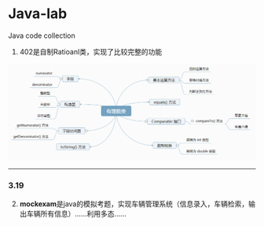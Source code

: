 # Java-lab
Java code collection

1. 402是自制Ratioanl类，实现了比较完整的功能



![题目](https://github.com/DQ-Wang/Java-lab/blob/main/ideaprojects/402/src/%E9%A2%98%E7%9B%AE.png?raw=true)



---

### 3.19

2. **mockexam**是java的模拟考题，实现车辆管理系统（信息录入，车辆检索，输出车辆所有信息）......利用多态......
